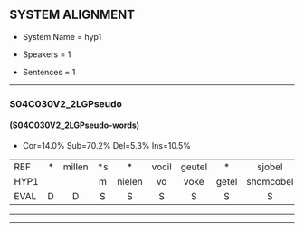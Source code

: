 
## SYSTEM ALIGNMENT

- System Name = hyp1

- Speakers = 1

- Sentences = 1

---

### S04C030V2_2LGPseudo

#### (S04C030V2_2LGPseudo-words)

- Cor=14.0%	Sub=70.2%	Del=5.3%	Ins=10.5%

|  |  |  |  |  |  |  |  |  |  |  |  |  |  |  |  |  |  |  |  |  |  |  |  |  |  |  |  |  |  |  |  |  |  |  |  |  |  |  |  |  |  |  |  |  |  |  |  |  |  |  |  |  |  |  |  |  |  |
|:--- |:---:|:---:|:---:|:---:|:---:|:---:|:---:|:---:|:---:|:---:|:---:|:---:|:---:|:---:|:---:|:---:|:---:|:---:|:---:|:---:|:---:|:---:|:---:|:---:|:---:|:---:|:---:|:---:|:---:|:---:|:---:|:---:|:---:|:---:|:---:|:---:|:---:|:---:|:---:|:---:|:---:|:---:|:---:|:---:|:---:|:---:|:---:|:---:|:---:|:---:|:---:|:---:|:---:|:---:|:---:|:---:|:---:|
| REF | * | millen | *s | * | vocil | geutel | * | sjobel | *s | ierpieuw | * | walaan | erke | haweel | *s | saarweng | gevicht |  |  |  | eemde | bepoud | orstalk | veten | * | gefouw | vurpaand | nizung | fiewon | kneurem | vawaai |  |  | strellen | zwieten | foetbans | oonste | muider | grijnken | schielstaug | prilsood | * | vloender | milste |  | * | veurder | kloeien | ulen | * | orponk | schodig | ijpo | menuur | spreikje | hiffreeuw | wooien |
| HYP1 |  |  | m | nielen | vo | voke | getel | shomcobel | ierbreel | la | wa | wallaan | erke | haweel |  | sarwin | gevicht | in | de | bepaald | o | stelt | geten | ge | gefaal | vertaand | nie | zin | fiwon | kneuren | vawaai | strillen | zweten | hoe | de | bans | oonsten | nader | grenken | scheelstan | prils | prilsloot | vlode | milste | vur | da | veurder | kloien | ilen | op | orponk | schodicg | eppel | menuur | sprejkje | hifrel | woen |
| EVAL | D | D | S | S | S | S | S | S | S | S | S | S |  |  | D | S |  | I | I | I | S | S | S | S | S | S | S | S | S | S |  | I | I | S | S | S | S | S | S | S | S | S | S |  | I | S |  | S | S | S |  | S | S |  | S | S | S |
---

---
